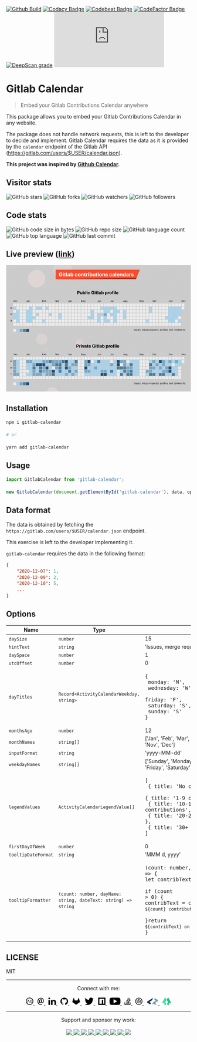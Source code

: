 [![Github Build](https://github.com/scriptex/gitlab-calendar/workflows/Build/badge.svg)](https://github.com/scriptex/gitlab-calendar/actions?query=workflow%3ABuild)
[![Codacy Badge](https://app.codacy.com/project/badge/Grade/34d3d75710534dc6a38c3584a1dcd068)](https://www.codacy.com/gh/scriptex/gitlab-calendar/dashboard?utm_source=github.com&utm_medium=referral&utm_content=scriptex/gitlab-calendar&utm_campaign=Badge_Grade)
[![Codebeat Badge](https://codebeat.co/badges/d765a4c8-2c0e-44f2-89c3-fa364fdc14e6)](https://codebeat.co/projects/github-com-scriptex-gitlab-calendar-master)
[![CodeFactor Badge](https://www.codefactor.io/repository/github/scriptex/gitlab-calendar/badge)](https://www.codefactor.io/repository/github/scriptex/gitlab-calendar)
[![DeepScan grade](https://deepscan.io/api/teams/3574/projects/5257/branches/40799/badge/grade.svg)](https://deepscan.io/dashboard#view=project&tid=3574&pid=5257&bid=40799)
[![Analytics](https://ga-beacon-361907.ew.r.appspot.com/UA-83446952-1/github.com/scriptex/gitlab-calendar/README.md?pixel)](https://github.com/scriptex/gitlab-calendar/)

# Gitlab Calendar

> Embed your Gitlab Contributions Calendar anywhere

This package allows you to embed your Gitlab Contributions Calendar in any website.

The package does not handle network requests, this is left to the developer to decide and implement. Gitlab Calendar requires the data as it is provided by the `calendar` endpoint of the Gitlab API (https://gitlab.com/users/$USER/calendar.json).

**This project was inspired by [Github Calendar](https://github.com/Bloggify/github-calendar).**

## Visitor stats

![GitHub stars](https://img.shields.io/github/stars/scriptex/gitlab-calendar?style=social)
![GitHub forks](https://img.shields.io/github/forks/scriptex/gitlab-calendar?style=social)
![GitHub watchers](https://img.shields.io/github/watchers/scriptex/gitlab-calendar?style=social)
![GitHub followers](https://img.shields.io/github/followers/scriptex?style=social)

## Code stats

![GitHub code size in bytes](https://img.shields.io/github/languages/code-size/scriptex/gitlab-calendar)
![GitHub repo size](https://img.shields.io/github/repo-size/scriptex/gitlab-calendar?style=plastic)
![GitHub language count](https://img.shields.io/github/languages/count/scriptex/gitlab-calendar?style=plastic)
![GitHub top language](https://img.shields.io/github/languages/top/scriptex/gitlab-calendar?style=plastic)
![GitHub last commit](https://img.shields.io/github/last-commit/scriptex/gitlab-calendar?style=plastic)

## Live preview ([link](https://atanas.info/stats))

![Gitlab Calendar Screenshot](https://raw.githubusercontent.com/scriptex/gitlab-calendar/master/assets/gitlab-calendar.png)

## Installation

```sh
npm i gitlab-calendar

# or

yarn add gitlab-calendar
```

## Usage

```typescript
import GitlabCalendar from 'gitlab-calendar';

new GitlabCalendar(document.getElementById('gitlab-calendar'), data, options);
```

## Data format

The data is obtained by fetching the `https://gitlab.com/users/$USER/calendar.json` endpoint.

This exercise is left to the developer implementing it.

`gitlab-calendar` requires the data in the following format:

```json
{
    "2020-12-07": 1,
    "2020-12-09": 2,
    "2020-12-10": 5,
    ...
}
```

## Options

| Name                | Type                                                           | Default value                                                                                                                                                                                                                                                                                              |
| ------------------- | -------------------------------------------------------------- | ---------------------------------------------------------------------------------------------------------------------------------------------------------------------------------------------------------------------------------------------------------------------------------------------------------- |
| `daySize`           | `number`                                                       | 15                                                                                                                                                                                                                                                                                                         |
| `hintText`          | `string`                                                       | 'Issues, merge requests, pushes, and comments.'                                                                                                                                                                                                                                                            |
| `daySpace`          | `number`                                                       | 1                                                                                                                                                                                                                                                                                                          |
| `utcOffset`         | `number`                                                       | 0                                                                                                                                                                                                                                                                                                          |
| `dayTitles`         | `Record<ActivityCalendarWeekday, string>`                      | <pre lang="json">{ <br> monday: 'M', <br> wednesday: 'W', <br> friday: 'F', <br> saturday: 'S', <br> sunday: 'S' <br>}</pre>                                                                                                                                                                               |
| `monthsAgo`         | `number`                                                       | 12                                                                                                                                                                                                                                                                                                         |
| `monthNames`        | `string[]`                                                     | ['Jan', 'Feb', 'Mar', 'Apr', 'May', 'Jun', 'Jul', 'Aug', 'Sep', 'Oct', 'Nov', 'Dec']                                                                                                                                                                                                                       |
| `inputFormat`       | `string`                                                       | 'yyyy-MM-dd'                                                                                                                                                                                                                                                                                               |
| `weekdayNames`      | `string[]`                                                     | ['Sunday', 'Monday', 'Tuesday', 'Wednesday', 'Thursday', 'Friday', 'Saturday']                                                                                                                                                                                                                             |
| `legendValues`      | `ActivityCalendarLegendValue[]`                                | <pre lang="json">[ <br> { title: 'No contributions', min: 0 }, <br> { title: '1-9 contributions', min: 1 }, <br> { title: '10-19 contributions', min: 10 }, <br> { title: '20-29 contributions', min: 20 }, <br> { title: '30+ contributions', min: 30 } <br>]</pre>                                       |
| `firstDayOfWeek`    | `number`                                                       | 0                                                                                                                                                                                                                                                                                                          |
| `tooltipDateFormat` | `string`                                                       | 'MMM d, yyyy'                                                                                                                                                                                                                                                                                              |
| `tooltipFormatter`  | `(count: number, dayName: string, dateText: string) => string` | <pre lang="json">(count: number, dayName: string, dateText: string) => { <br />let contribText = 'No contributions';<br /><br />if (count > 0) {<br />contribText = count === 1 ? '1 contribution' : `${count} contributions`;<br /><br />}return `${contribText} on ${dayName} ${dateText}`;<br />}</pre> |

## LICENSE

MIT

---

<div align="center">
    Connect with me:
</div>

<br />

<div align="center">
    <a href="https://atanas.info">
        <img src="https://raw.githubusercontent.com/scriptex/socials/master/styled-assets/logo.svg" height="20" alt="">
    </a>
    &nbsp;
    <a href="mailto:hi@atanas.info">
        <img src="https://raw.githubusercontent.com/scriptex/socials/master/styled-assets/email.svg" height="20" alt="">
    </a>
    &nbsp;
    <a href="https://www.linkedin.com/in/scriptex/">
        <img src="https://raw.githubusercontent.com/scriptex/socials/master/styled-assets/linkedin.svg" height="20" alt="">
    </a>
    &nbsp;
    <a href="https://github.com/scriptex">
        <img src="https://raw.githubusercontent.com/scriptex/socials/master/styled-assets/github.svg" height="20" alt="">
    </a>
    &nbsp;
    <a href="https://gitlab.com/scriptex">
        <img src="https://raw.githubusercontent.com/scriptex/socials/master/styled-assets/gitlab.svg" height="20" alt="">
    </a>
    &nbsp;
    <a href="https://twitter.com/scriptexbg">
        <img src="https://raw.githubusercontent.com/scriptex/socials/master/styled-assets/twitter.svg" height="20" alt="">
    </a>
    &nbsp;
    <a href="https://www.npmjs.com/~scriptex">
        <img src="https://raw.githubusercontent.com/scriptex/socials/master/styled-assets/npm.svg" height="20" alt="">
    </a>
    &nbsp;
    <a href="https://www.youtube.com/user/scriptex">
        <img src="https://raw.githubusercontent.com/scriptex/socials/master/styled-assets/youtube.svg" height="20" alt="">
    </a>
    &nbsp;
    <a href="https://stackoverflow.com/users/4140082/atanas-atanasov">
        <img src="https://raw.githubusercontent.com/scriptex/socials/master/styled-assets/stackoverflow.svg" height="20" alt="">
    </a>
    &nbsp;
    <a href="https://codepen.io/scriptex/">
        <img src="https://raw.githubusercontent.com/scriptex/socials/master/styled-assets/codepen.svg" width="20" alt="">
    </a>
    &nbsp;
    <a href="https://profile.codersrank.io/user/scriptex">
        <img src="https://raw.githubusercontent.com/scriptex/socials/master/styled-assets/codersrank.svg" height="20" alt="">
    </a>
    &nbsp;
    <a href="https://linktr.ee/scriptex">
        <img src="https://raw.githubusercontent.com/scriptex/socials/master/styled-assets/linktree.svg" height="20" alt="">
    </a>
</div>

---

<div align="center">
Support and sponsor my work:
<br />
<br />
<a href="https://twitter.com/intent/tweet?text=Checkout%20this%20awesome%20developer%20profile%3A&url=https%3A%2F%2Fgithub.com%2Fscriptex&via=scriptexbg&hashtags=software%2Cgithub%2Ccode%2Cawesome" title="Tweet">
	<img src="https://img.shields.io/badge/Tweet-Share_my_profile-blue.svg?logo=twitter&color=38A1F3" />
</a>
<a href="https://paypal.me/scriptex" title="Donate on Paypal">
	<img src="https://img.shields.io/badge/Donate-Support_me_on_PayPal-blue.svg?logo=paypal&color=222d65" />
</a>
<a href="https://revolut.me/scriptex" title="Donate on Revolut">
	<img src="https://img.shields.io/endpoint?url=https://raw.githubusercontent.com/scriptex/scriptex/master/badges/revolut.json" />
</a>
<a href="https://patreon.com/atanas" title="Become a Patron">
	<img src="https://img.shields.io/badge/Become_Patron-Support_me_on_Patreon-blue.svg?logo=patreon&color=e64413" />
</a>
<a href="https://ko-fi.com/scriptex" title="Buy Me A Coffee">
	<img src="https://img.shields.io/badge/Donate-Buy%20me%20a%20coffee-yellow.svg?logo=ko-fi" />
</a>
<a href="https://liberapay.com/scriptex/donate" title="Donate on Liberapay">
	<img src="https://img.shields.io/liberapay/receives/scriptex?label=Donate%20on%20Liberapay&logo=liberapay" />
</a>

<a href="https://img.shields.io/endpoint?url=https://raw.githubusercontent.com/scriptex/scriptex/master/badges/bitcoin.json" title="Donate Bitcoin">
	<img src="https://img.shields.io/endpoint?url=https://raw.githubusercontent.com/scriptex/scriptex/master/badges/bitcoin.json" />
</a>
<a href="https://img.shields.io/endpoint?url=https://raw.githubusercontent.com/scriptex/scriptex/master/badges/etherium.json" title="Donate Etherium">
	<img src="https://img.shields.io/endpoint?url=https://raw.githubusercontent.com/scriptex/scriptex/master/badges/etherium.json" />
</a>
<a href="https://img.shields.io/endpoint?url=https://raw.githubusercontent.com/scriptex/scriptex/master/badges/shiba-inu.json" title="Donate Shiba Inu">
	<img src="https://img.shields.io/endpoint?url=https://raw.githubusercontent.com/scriptex/scriptex/master/badges/shiba-inu.json" />
</a>
</div>
